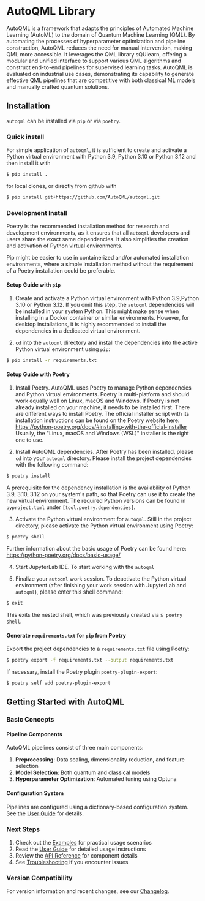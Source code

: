 # AutoQML Library

AutoQML is a framework that adapts the principles of Automated Machine Learning (AutoML) to the domain of Quantum Machine Learning (QML). By automating the processes of hyperparameter optimization and pipeline construction, AutoQML reduces the need for manual intervention, making QML more accessible. It leverages the QML library sQUlearn, offering a modular and unified interface to support various QML algorithms and construct end-to-end pipelines for supervised learning tasks. AutoQML is evaluated on industrial use cases, demonstrating its capability to generate effective QML pipelines that are competitive with both classical ML models and manually crafted quantum solutions.

## Installation

`autoqml` can be installed via `pip` or via `poetry`.

### Quick install

For simple application of `autoqml`, it is sufficient to create and activate a Python virtual environment with Python 3.9, Python 3.10 or Python 3.12 and then install it with

``` bash
$ pip install .
```

for local clones, or directly from github with

``` bash
$ pip install git+https://github.com/AutoQML/autoqml.git
```

### Development Install

Poetry is the recommended installation method for research and development environments, as it ensures that all `autoqml` developers and users share the exact same dependencies. It also simplifies the creation and activation of Python virtual environments.

Pip might be easier to use in containerized and/or automated installation environments, where a simple installation method without the requirement of a Poetry installation could be preferable.  


#### Setup Guide with `pip`

1. Create and activate a Python virtual environment with Python 3.9,Python 3.10 or Python 3.12. If you omit this step, the `autoqml` dependencies will be installed in your system Python. This might make sense when installing in a Docker container or similar environments. However, for desktop installations, it is highly recommended to install the dependencies in a dedicated virtual environment.

2. `cd` into the `autoqml` directory and install the dependencies into the active Python virtual environment using `pip`:

``` bash
$ pip install -r requirements.txt
```


#### Setup Guide with Poetry

1. Install Poetry.
AutoQML uses Poetry to manage Python dependencies and Python virtual environments.
Poetry is multi-platform and should work equally well on Linux, macOS and Windows. If Poetry is not already installed on your machine, it needs to be installed first.
There are different ways to install Poetry. The official installer script with its installation instructions can be found on the Poetry website here: https://python-poetry.org/docs/#installing-with-the-official-installer
Usually, the "Linux, macOS and Windows (WSL)" installer is the right one to use.

2. Install AutoQML dependencies.
After Poetry has been installed, please `cd` into your `autoqml` directory. Please install the project dependencies with the following command:

```bash
$ poetry install
```
A prerequisite for the dependency installation is the availability of Python 3.9, 3.10, 3.12 on your system's path, so that Poetry can use it to create the new virtual environment. The required Python versions can be found in `pyproject.toml` under `[tool.poetry.dependencies]`.

3. Activate the Python virtual environment for `autoqml`.
Still in the project directory, please activate the Python virtual environment using Poetry:

``` bash
$ poetry shell
```

Further information about the basic usage of Poetry can be found here: https://python-poetry.org/docs/basic-usage/

4. Start JupyterLab IDE.
To start working with the `autoqml`

5. Finalize your `autoqml` work session.
To deactivate the Python virtual environment (after finishing your work session with JupyterLab and `autoqml`), please enter this shell command:
  
``` bash
$ exit
```

This exits the nested shell, which was previously created via `$ poetry shell`.


#### Generate `requirements.txt` for `pip` from Poetry 

Export the project dependencies to a `requirements.txt` file using Poetry:

``` bash
$ poetry export -f requirements.txt --output requirements.txt
```

If necessary, install the Poetry plugin `poetry-plugin-export`:

``` bash
$ poetry self add poetry-plugin-export
```

## Getting Started with AutoQML

### Basic Concepts

#### Pipeline Components

AutoQML pipelines consist of three main components:
1. **Preprocessing**: Data scaling, dimensionality reduction, and feature selection
2. **Model Selection**: Both quantum and classical models
3. **Hyperparameter Optimization**: Automated tuning using Optuna

#### Configuration System

Pipelines are configured using a dictionary-based configuration system. See the [User Guide](./user_guide.md#pipeline-configuration) for details.

### Next Steps

1. Check out the [Examples](./examples.md) for practical usage scenarios
2. Read the [User Guide](./user_guide.md) for detailed usage instructions
3. Review the [API Reference](./api_reference.md) for component details
4. See [Troubleshooting](./troubleshooting.md) if you encounter issues

### Version Compatibility

For version information and recent changes, see our [Changelog](./changelog.md).
